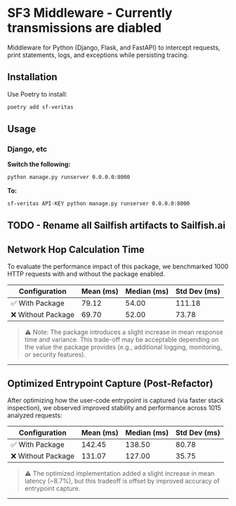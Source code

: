# SF3 Middleware - Currently transmissions are diabled

<!-- TODO - turn on thread transmissions -->

Middleware for Python (Django, Flask, and FastAPI) to intercept requests, print statements, logs, and exceptions while persisting tracing.

## Installation

Use Poetry to install:

```bash
poetry add sf-veritas
```

## Usage

### Django, etc

**Switch the following:**

```sh
python manage.py runserver 0.0.0.0:8000
```

**To:**

```sh
sf-veritas API-KEY python manage.py runserver 0.0.0.0:8000
```

## TODO - Rename all Sailfish artifacts to Sailfish.ai

## Network Hop Calculation Time

To evaluate the performance impact of this package, we benchmarked 1000 HTTP requests with and without the package enabled.

| Configuration     | Mean (ms) | Median (ms) | Std Dev (ms) |
|-------------------|-----------|-------------|--------------|
| ✅ With Package    | 79.12     | 54.00       | 111.18      |
| ❌ Without Package | 69.70     | 52.00       | 73.78       |

> ⚠️ Note: The package introduces a slight increase in mean response time and variance. This trade-off may be acceptable depending on the value the package provides (e.g., additional logging, monitoring, or security features).

---

## Optimized Entrypoint Capture (Post-Refactor)

After optimizing how the user-code entrypoint is captured (via faster stack inspection), we observed improved stability and performance across 1015 analyzed requests:

| Configuration     | Mean (ms) | Median (ms) | Std Dev (ms) |
|-------------------|-----------|-------------|--------------|
| ✅ With Package    | 142.45   | 138.50      | 80.78        |
| ❌ Without Package | 131.07   | 127.00      | 35.75        |

> ⚠️ The optimized implementation added a slight increase in mean latency (~8.7%), but this tradeoff is offset by improved accuracy of entrypoint capture.
---
